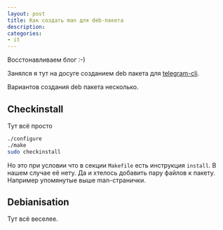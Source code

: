 ```yaml
---
layout: post
title: Как создать man для deb-пакета
description:
categories:
- it
---
```


Восстонавливаем блог :-)

Занялся я тут на досуге созданием deb пакета для [telegram-cli](https://github.com/vysheng/tg).

Вариантов создания deb пакета несколько.

## Checkinstall

Тут всё просто

```bash
./configure
./make
sudo checkinstall
```

Но это при условии что в секции `Makefile` есть инструкция `install`. В нашем случае её нету. Да и хтелось добавить пару файлов к пакету. Например упомянутые выше man-странички.

## Debianisation

Тут всё веселее.
